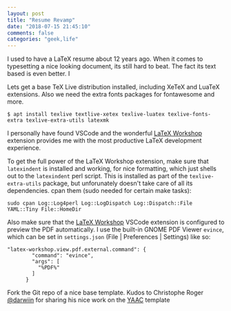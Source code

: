 ```yaml
---
layout: post
title: "Resume Revamp"
date: "2018-07-15 21:45:10"
comments: false
categories: "geek,life"
---
```


I used to have a LaTeX resume about 12 years ago. When it comes to typesetting a nice looking document, its still hard to beat. The fact its text based is even better. I 

Lets get a base TeX Live distribution installed, including XeTeX and LuaTeX extensions. Also we need the extra fonts packages for fontawesome and more.

    $ apt install texlive textlive-xetex texlive-luatex texlive-fonts-extra texlive-extra-utils latexmk

I personally have found VSCode and the wonderful [LaTeX Workshop](https://marketplace.visualstudio.com/items?itemName=james-yu.latex-workshop) extension provides me with the most productive LaTeX development experience.

To get the full power of the LaTeX Workshop extension, make sure that `latexindent` is installed and working, for nice formatting, which just shells out to the `latexindent` perl script. This is installed as part of the `texlive-extra-utils` package, but unforunately doesn't take care of all its dependencies. cpan them (sudo needed for certain make tasks):

    sudo cpan Log::Log4perl Log::LogDispatch Log::Dispatch::File YAML::Tiny File::HomeDir

Also make sure that the [LaTeX Workshop](https://marketplace.visualstudio.com/items?itemName=james-yu.latex-workshop) VSCode extension is configured to preview the PDF automatically. I use the built-in GNOME PDF Viewer `evince`, which can be set in `settings.json` (File | Preferences | Settings) like so:

    "latex-workshop.view.pdf.external.command": {
            "command": "evince",
            "args": [
              "%PDF%"
            ]
          }


Fork the Git repo of a nice base template. Kudos to Christophe Roger [@darwiin](https://github.com/darwiin) for sharing his nice work on the [YAAC](https://github.com/darwiin/yaac-another-awesome-cv) template


